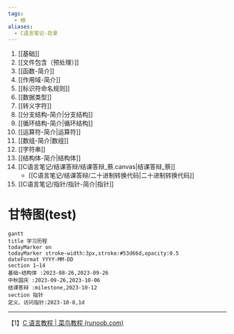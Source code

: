 ```yaml
---
tags:
  - 根
aliases:
  - C语言笔记-目录
---
```

1. [[基础]]
2. [[文件包含（预处理）]]
3. [[函数-简介]]
4. [[作用域-简介]]
5. [[标识符命名规则]]
6. [[数据类型]]
7. [[转义字符]]
8. [[分支结构-简介|分支结构]]
9. [[循环结构-简介|循环结构]]
10. [[运算符-简介|运算符]]
11. [[数组-简介|数组]]
12. [[字符串]]
13. [[结构体-简介|结构体]]
14. [[C语言笔记/结课答辩/结课答辩_蔡.canvas|结课答辩_蔡]]
	- [[C语言笔记/结课答辩/二十进制转换代码|二十进制转换代码]]
15. [[C语言笔记/指针/指针-简介|指针]]


# 甘特图(test)

```mermaid
gantt
title 学习历程
todayMarker on
todayMarker stroke-width:3px,stroke:#53d66d,opacity:0.5
dateFormat YYYY-MM-DD
section 1~14
基础~结构体 :2023-08-26,2023-09-26
中秋国庆 :2023-09-26,2023-10-06
结课答辩 :milestone,2023-10-12
section 指针
定义、访问指针:2023-10-8,1d
```



---
【1】[C 语言教程 | 菜鸟教程 (runoob.com)](https://www.runoob.com/cprogramming/c-tutorial.html)